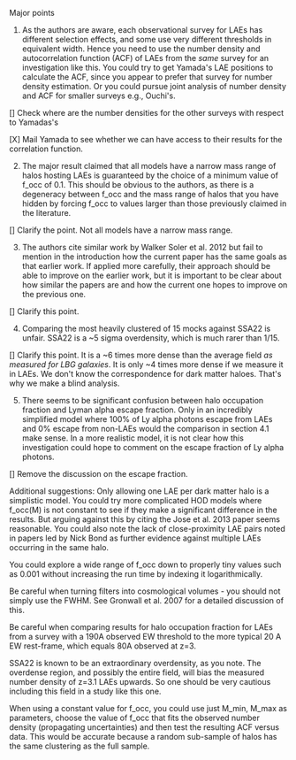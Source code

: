 Major points

1.  As the authors are aware, each observational survey for LAEs has different selection effects, and some use very different thresholds in equivalent width.  Hence you need to use the number density and autocorrelation function (ACF) of LAEs from the *same* survey for an investigation like this.  You could try to get Yamada's LAE positions to calculate the ACF, since you appear to prefer that survey for number density estimation.  Or you could pursue joint analysis of number density and ACF for smaller surveys e.g., Ouchi's.

[] Check where are the number densities for the other surveys with
respect to Yamadas's 

[X] Mail Yamada to see whether we can have access to their results for
the correlation function. 

2.  The major result claimed that all models have a narrow mass range of halos hosting LAEs is guaranteed by the choice of a minimum value of f_occ of 0.1.  This should be obvious to the authors, as there is a degeneracy between f_occ and the mass range of halos that you have hidden by forcing f_occ to values larger than those previously claimed in the literature.

[] Clarify the point. Not all models have a narrow mass range. 

3.  The authors cite similar work by Walker Soler et al. 2012 but fail to mention in the introduction how the current paper has the same goals as that earlier work.  If applied more carefully, their approach should be able to improve on the earlier work, but it is important to be clear about how similar the papers are and how the current one hopes to improve on the previous one.

[] Clarify this point.

4.  Comparing the most heavily clustered of 15 mocks against SSA22 is unfair.
SSA22 is a ~5 sigma overdensity, which is much rarer than 1/15.

[] Clarify this point. It is a ~6 times more dense than the average
field *as measured for LBG galaxies*. It is only ~4 times more dense
if we measure it in LAEs. We don't know the correspondence for dark
matter haloes. That's why we make a blind analysis. 

5.  There seems to be significant confusion between halo occupation fraction and Lyman alpha escape fraction.  Only in an incredibly simplified model where 100% of Ly alpha photons escape from LAEs and 0% escape from non-LAEs would the comparison in section 4.1 make sense.  In a more realistic model, it is not clear how this investigation could hope to comment on the escape fraction of Ly alpha photons.

[] Remove the discussion on the escape fraction.

Additional suggestions:
Only allowing one LAE per dark matter halo is a simplistic model.  You could try more complicated HOD models where f_occ(M) is not constant to see if they make a significant difference in the results.  But arguing against this by citing the Jose et al. 2013 paper seems reasonable.  You could also note the lack of close-proximity LAE pairs noted in papers led by Nick Bond as further evidence against multiple LAEs occurring in the same halo.

You could explore a wide range of f_occ down to properly tiny values such as 0.001 without increasing the run time by indexing it logarithmically.

Be careful when turning filters into cosmological volumes - you should not simply use the FWHM.  See Gronwall et al. 2007 for a detailed discussion of this.

Be careful when comparing results for halo occupation fraction for LAEs from a survey with a 190A observed EW threshold to the more typical 20 A EW rest-frame, which equals 80A observed at z=3.

SSA22 is known to be an extraordinary overdensity, as you note.  The overdense region, and possibly the entire field, will bias the measured number density of z=3.1 LAEs upwards.  So one should be very cautious including this field in a study like this one.

When using a constant value for f_occ, you could use just M_min, M_max as parameters, choose the value of f_occ that fits the observed number density (propagating uncertainties) and then test the resulting ACF versus data.  This would be accurate because a random sub-sample of halos has the same clustering as the full sample.
